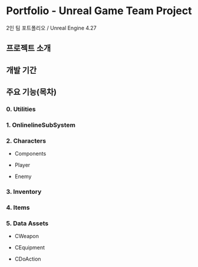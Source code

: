 # Portfolio - Unreal Game Team Project

2인 팀 포트폴리오 / Unreal Engine 4.27

## 프로젝트 소개



## 개발 기간



## 주요 기능(목차)

### 0. Utilities

### 1. OnlinelineSubSystem

### 2. Characters

- Components

- Player

- Enemy



### 3. Inventory


### 4. Items


### 5. Data Assets

- CWeapon

- CEquipment

- CDoAction
